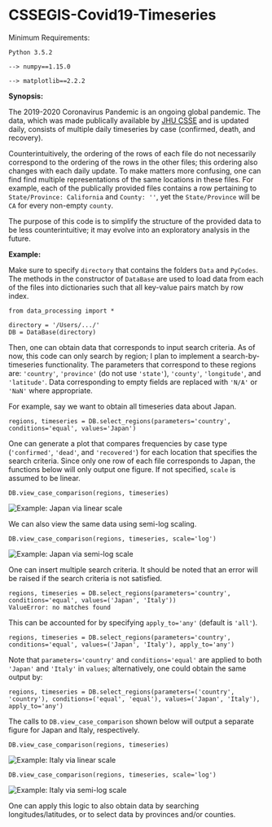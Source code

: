 # CSSEGIS-Covid19-Timeseries

Minimum Requirements:

    Python 3.5.2
    
    --> numpy==1.15.0
    
    --> matplotlib==2.2.2

**Synopsis:**

The 2019-2020 Coronavirus Pandemic is an ongoing global pandemic. The data, which was made publically available by [JHU CSSE](https://github.com/CSSEGISandData/COVID-19) and is updated daily, consists of multiple daily timeseries by case (confirmed, death, and recovery). 

Counterintuitively, the ordering of the rows of each file do not necessarily correspond to the ordering of the rows in the other files; this ordering also changes with each daily update. To make matters more confusing, one can find find multiple representations of the same locations in these files. For example, each of the publically provided files contains a row pertaining to `State/Province: California` and `County: ''`, yet the `State/Province` will be `CA` for every non-empty `county`. 

The purpose of this code is to simplify the structure of the provided data to be less counterintuitive; it may evolve into an exploratory analysis in the future. 

**Example:**

Make sure to specify `directory` that contains the folders `Data` and `PyCodes`. The methods in the constructor of `DataBase` are used to load data from each of the files into dictionaries such that all key-value pairs match by row index. 

    from data_processing import *

    directory = '/Users/.../'
    DB = DataBase(directory)

Then, one can obtain data that corresponds to input search criteria. As of now, this code can only search by region; I plan to implement a search-by-timeseries functionality. The parameters that correspond to these regions are: `'country'`, `'province'` (do not use `'state'`), `'county'`, `'longitude'`, and `'latitude'`. Data corresponding to empty fields are replaced with `'N/A'` or `'NaN'` where appropriate. 

For example, say we want to obtain all timeseries data about Japan.

    regions, timeseries = DB.select_regions(parameters='country', conditions='equal', values='Japan')

One can generate a plot that compares frequencies by case type (`'confirmed'`, `'dead'`, and `'recovered'`) for each location that specifies the search criteria. Since only one row of each file corresponds to Japan, the functions below will only output one figure. If not specified, `scale` is assumed to be linear.

    DB.view_case_comparison(regions, timeseries)
![Example: Japan via linear scale](https://images2.imgbox.com/e7/e7/MQCvHXav_o.png)
    
We can also view the same data using semi-log scaling.

    DB.view_case_comparison(regions, timeseries, scale='log')

![Example: Japan via semi-log scale](https://images2.imgbox.com/6b/b3/SGiBZzqV_o.png)



One can insert multiple search criteria. It should be noted that an error will be raised if the search criteria is not satisfied.

    regions, timeseries = DB.select_regions(parameters='country', conditions='equal', values=('Japan', 'Italy'))
    ValueError: no matches found

This can be accounted for by specifying `apply_to='any'` (default is `'all'`).

    regions, timeseries = DB.select_regions(parameters='country', conditions='equal', values=('Japan', 'Italy'), apply_to='any')

Note that `parameters='country'` and `conditions='equal'` are applied to both `'Japan'` and `'Italy'` in `values`; alternatively, one could obtain the same output by:

    regions, timeseries = DB.select_regions(parameters=('country', 'country'), conditions=('equal', 'equal'), values=('Japan', 'Italy'), apply_to='any')

The calls to `DB.view_case_comparison` shown below will output a separate figure for Japan and Italy, respectively.

    DB.view_case_comparison(regions, timeseries)

![Example: Italy via linear scale](https://images2.imgbox.com/78/e8/W67OS1YL_o.png)

    DB.view_case_comparison(regions, timeseries, scale='log')

![Example: Italy via semi-log scale](https://images2.imgbox.com/1b/33/0LrPnAqg_o.png)

One can apply this logic to also obtain data by searching longitudes/latitudes, or to select data by provinces and/or counties.  

